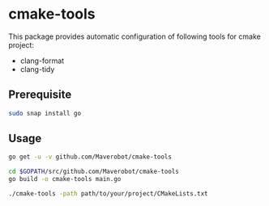 # cmake-tools
This package provides automatic configuration of following tools for cmake project:
* clang-format
* clang-tidy

## Prerequisite
```bash
sudo snap install go
```



## Usage
```bash
go get -u -v github.com/Maverobot/cmake-tools

cd $GOPATH/src/github.com/Maverobot/cmake-tools
go build -o cmake-tools main.go

./cmake-tools -path path/to/your/project/CMakeLists.txt
```
